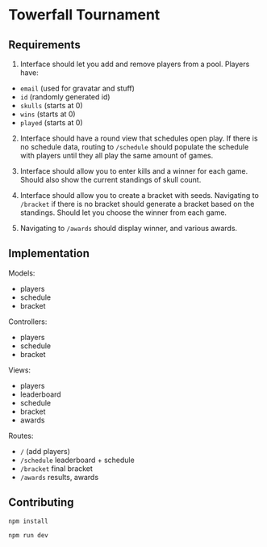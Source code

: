 # Towerfall Tournament

## Requirements

1. Interface should let you add and remove players from a pool. Players have:
  - `email` (used for gravatar and stuff)
  - `id` (randomly generated id)
  - `skulls` (starts at 0)
  - `wins` (starts at 0)
  - `played` (starts at 0)

2. Interface should have a round view that schedules open play. If there is no schedule data, routing to `/schedule` should populate the schedule with players until they all play the same amount of games.

3. Interface should allow you to enter kills and a winner for each game. Should also show the current standings of skull count.

4. Interface should allow you to create a bracket with seeds.
Navigating to `/bracket` if there is no bracket should generate a bracket based on the standings. Should let you choose the winner from each game.

5. Navigating to `/awards` should display winner, and various awards.

## Implementation

Models:
  - players
  - schedule
  - bracket

Controllers:
  - players
  - schedule
  - bracket

Views:
  - players
  - leaderboard
  - schedule
  - bracket
  - awards

Routes:
  - `/` (add players)
  - `/schedule` leaderboard + schedule
  - `/bracket` final bracket
  - `/awards` results, awards

## Contributing

```
npm install
```

```
npm run dev
```
